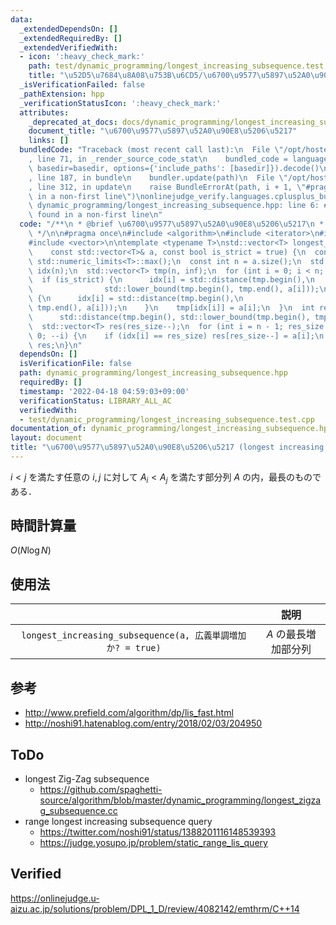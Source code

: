 ```yaml
---
data:
  _extendedDependsOn: []
  _extendedRequiredBy: []
  _extendedVerifiedWith:
  - icon: ':heavy_check_mark:'
    path: test/dynamic_programming/longest_increasing_subsequence.test.cpp
    title: "\u52D5\u7684\u8A08\u753B\u6CD5/\u6700\u9577\u5897\u52A0\u90E8\u5206\u5217"
  _isVerificationFailed: false
  _pathExtension: hpp
  _verificationStatusIcon: ':heavy_check_mark:'
  attributes:
    _deprecated_at_docs: docs/dynamic_programming/longest_increasing_subsequence.md
    document_title: "\u6700\u9577\u5897\u52A0\u90E8\u5206\u5217"
    links: []
  bundledCode: "Traceback (most recent call last):\n  File \"/opt/hostedtoolcache/Python/3.10.5/x64/lib/python3.10/site-packages/onlinejudge_verify/documentation/build.py\"\
    , line 71, in _render_source_code_stat\n    bundled_code = language.bundle(stat.path,\
    \ basedir=basedir, options={'include_paths': [basedir]}).decode()\n  File \"/opt/hostedtoolcache/Python/3.10.5/x64/lib/python3.10/site-packages/onlinejudge_verify/languages/cplusplus.py\"\
    , line 187, in bundle\n    bundler.update(path)\n  File \"/opt/hostedtoolcache/Python/3.10.5/x64/lib/python3.10/site-packages/onlinejudge_verify/languages/cplusplus_bundle.py\"\
    , line 312, in update\n    raise BundleErrorAt(path, i + 1, \"#pragma once found\
    \ in a non-first line\")\nonlinejudge_verify.languages.cplusplus_bundle.BundleErrorAt:\
    \ dynamic_programming/longest_increasing_subsequence.hpp: line 6: #pragma once\
    \ found in a non-first line\n"
  code: "/**\n * @brief \u6700\u9577\u5897\u52A0\u90E8\u5206\u5217\n * @docs docs/dynamic_programming/longest_increasing_subsequence.md\n\
    \ */\n\n#pragma once\n#include <algorithm>\n#include <iterator>\n#include <limits>\n\
    #include <vector>\n\ntemplate <typename T>\nstd::vector<T> longest_increasing_subsequence(\n\
    \    const std::vector<T>& a, const bool is_strict = true) {\n  const T inf =\
    \ std::numeric_limits<T>::max();\n  const int n = a.size();\n  std::vector<int>\
    \ idx(n);\n  std::vector<T> tmp(n, inf);\n  for (int i = 0; i < n; ++i) {\n  \
    \  if (is_strict) {\n      idx[i] = std::distance(tmp.begin(),\n             \
    \                std::lower_bound(tmp.begin(), tmp.end(), a[i]));\n    } else\
    \ {\n      idx[i] = std::distance(tmp.begin(),\n                             std::upper_bound(tmp.begin(),\
    \ tmp.end(), a[i]));\n    }\n    tmp[idx[i]] = a[i];\n  }\n  int res_size =\n\
    \      std::distance(tmp.begin(), std::lower_bound(tmp.begin(), tmp.end(), inf));\n\
    \  std::vector<T> res(res_size--);\n  for (int i = n - 1; res_size >= 0 && i >=\
    \ 0; --i) {\n    if (idx[i] == res_size) res[res_size--] = a[i];\n  }\n  return\
    \ res;\n}\n"
  dependsOn: []
  isVerificationFile: false
  path: dynamic_programming/longest_increasing_subsequence.hpp
  requiredBy: []
  timestamp: '2022-04-18 04:59:03+09:00'
  verificationStatus: LIBRARY_ALL_AC
  verifiedWith:
  - test/dynamic_programming/longest_increasing_subsequence.test.cpp
documentation_of: dynamic_programming/longest_increasing_subsequence.hpp
layout: document
title: "\u6700\u9577\u5897\u52A0\u90E8\u5206\u5217 (longest increasing subsequence)"
---
```


$i < j$ を満たす任意の $i, j$ に対して $A_i < A_j$ を満たす部分列 $A$ の内，最長のものである．


## 時間計算量

$O(N\log{N})$


## 使用法

||説明|
|:--:|:--:|
|`longest_increasing_subsequence(a, 広義単調増加か? = true)`|$A$ の最長増加部分列|


## 参考

- http://www.prefield.com/algorithm/dp/lis_fast.html
- http://noshi91.hatenablog.com/entry/2018/02/03/204950


## ToDo

- longest Zig-Zag subsequence
  - https://github.com/spaghetti-source/algorithm/blob/master/dynamic_programming/longest_zigzag_subsequence.cc
- range longest increasing subsequence query
  - https://twitter.com/noshi91/status/1388201116148539393
  - https://judge.yosupo.jp/problem/static_range_lis_query


## Verified

https://onlinejudge.u-aizu.ac.jp/solutions/problem/DPL_1_D/review/4082142/emthrm/C++14
